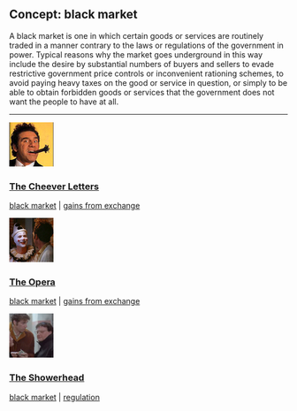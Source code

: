 ## Concept: black market

A black market is one in which certain goods or services are routinely traded in a manner contrary to the laws or regulations of the government in power. Typical reasons why the market goes underground in this way include the desire by substantial numbers of buyers and sellers to evade restrictive government price controls or inconvenient rationing schemes, to avoid paying heavy taxes on the good or service in question, or simply to be able to obtain forbidden goods or services that the government does not want the people to have at all.

<hr>
<div class="clip-listing">
<img src="media/icons/cheever_letters_clip2.jpg" alt="The Cheever Letters icon">

### [The Cheever Letters](/clip/31/)

[black market](/concept/black-market/) | [gains from exchange](/concept/gains-from-exchange/)
</div>

<div class="clip-listing">
<img src="media/icons/opera.jpg" alt="The Opera icon">

### [The Opera](/clip/33/)

[black market](/concept/black-market/) | [gains from exchange](/concept/gains-from-exchange/)
</div>

<div class="clip-listing">
<img src="media/icons/showerhead_clip2.jpg" alt="The Showerhead icon">

### [The Showerhead](/clip/72/)

[black market](/concept/black-market/) | [regulation](/concept/regulation/)
</div>

